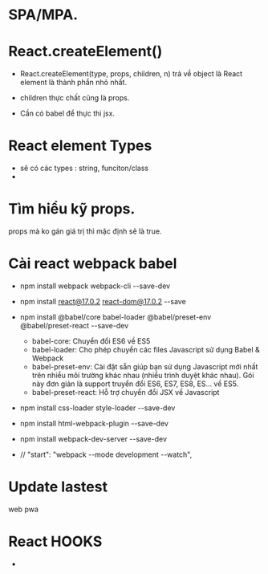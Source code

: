 # SPA/MPA.

# React.createElement()

- React.createElement(type, props, children, n) trả về object là React element là thành phần nhỏ nhất.
- children thực chất cũng là props.

- Cần có babel để thực thi jsx.

# React element Types

- sẽ có các types : string, funciton/class
-

# Tìm hiểu kỹ props.

props mà ko gán giá trị thì mặc định sẽ là true.

# Cài react webpack babel

- npm install webpack webpack-cli --save-dev
- npm install react@17.0.2 react-dom@17.0.2 --save
- npm install @babel/core babel-loader @babel/preset-env @babel/preset-react --save-dev

  - babel-core: Chuyển đổi ES6 về ES5
  - babel-loader: Cho phép chuyển các files Javascript sử dụng Babel & Webpack
  - babel-preset-env: Cài đặt sẵn giúp bạn sử dụng Javascript mới nhất trên nhiều môi trường khác nhau (nhiều trình duyệt khác nhau). Gói này đơn giản là support truyển đổi ES6, ES7, ES8, ES… về ES5.
  - babel-preset-react: Hỗ trợ chuyển đổi JSX về Javascript

- npm install css-loader style-loader --save-dev
- npm install html-webpack-plugin --save-dev
- npm install webpack-dev-server --save-dev
- // "start": "webpack --mode development --watch",

# Update lastest
web pwa


# React HOOKS
- 